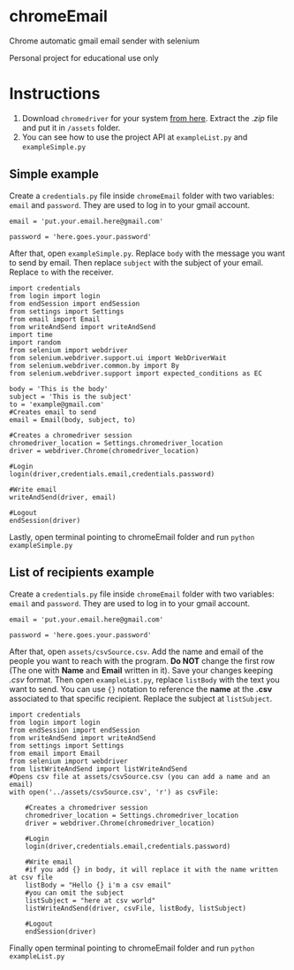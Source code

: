 # chromeEmail
Chrome automatic gmail email sender with selenium

Personal project for educational use only

# Instructions
1. Download ```chromedriver``` for your system [from here](https://sites.google.com/a/chromium.org/chromedriver/downloads). Extract the .*zip* file and put it in ```/assets``` folder.
2. You can see how to use the project API at ```exampleList.py``` and ```exampleSimple.py```

## Simple example
Create a ```credentials.py``` file inside ```chromeEmail``` folder with two variables: ```email``` and ```password```. They are used to log in to your gmail account.
```
email = 'put.your.email.here@gmail.com'

password = 'here.goes.your.password'
```
After that, open ```exampleSimple.py```. Replace ```body``` with the message you want to send by email. Then replace ```subject``` with the subject of your email. Replace ```to``` with the receiver.
```
import credentials
from login import login
from endSession import endSession
from settings import Settings
from email import Email
from writeAndSend import writeAndSend
import time
import random
from selenium import webdriver
from selenium.webdriver.support.ui import WebDriverWait
from selenium.webdriver.common.by import By
from selenium.webdriver.support import expected_conditions as EC

body = 'This is the body'
subject = 'This is the subject'
to = 'example@gmail.com'
#Creates email to send
email = Email(body, subject, to)

#Creates a chromedriver session
chromedriver_location = Settings.chromedriver_location
driver = webdriver.Chrome(chromedriver_location)

#Login
login(driver,credentials.email,credentials.password)

#Write email
writeAndSend(driver, email)

#Logout
endSession(driver)
```
Lastly, open terminal pointing to chromeEmail folder and run ```python exampleSimple.py```

## List of recipients example
Create a ```credentials.py``` file inside ```chromeEmail``` folder with two variables: ```email``` and ```password```. They are used to log in to your gmail account.
```
email = 'put.your.email.here@gmail.com'

password = 'here.goes.your.password'
```
After that, open ```assets/csvSource.csv```. Add the name and email of the people you want to reach with the program. **Do NOT** change the first row (The one with **Name** and **Email** written in it). Save your changes keeping *.csv* format.
Then open ```exampleList.py```, replace ```listBody``` with the text you want to send. You can use ```{}``` notation to reference the **name** at the **.csv** associated to that specific recipient. Replace the subject at ```listSubject```.
```
import credentials
from login import login
from endSession import endSession
from writeAndSend import writeAndSend
from settings import Settings
from email import Email
from selenium import webdriver
from listWriteAndSend import listWriteAndSend
#Opens csv file at assets/csvSource.csv (you can add a name and an email)
with open('../assets/csvSource.csv', 'r') as csvFile:

    #Creates a chromedriver session
    chromedriver_location = Settings.chromedriver_location
    driver = webdriver.Chrome(chromedriver_location)

    #Login
    login(driver,credentials.email,credentials.password)

    #Write email
    #if you add {} in body, it will replace it with the name written at csv file
    listBody = "Hello {} i'm a csv email"
    #you can omit the subject
    listSubject = "here at csv world"
    listWriteAndSend(driver, csvFile, listBody, listSubject)

    #Logout
    endSession(driver)

```
Finally open terminal pointing to chromeEmail folder and run ```python exampleList.py```
